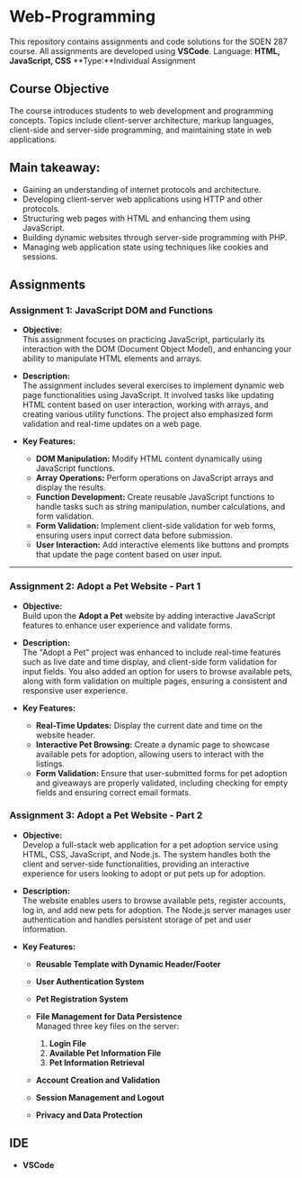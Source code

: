 # Web-Programming

This repository contains assignments and code solutions for the SOEN 287 course. All assignments are developed using **VSCode**. Language: **HTML, JavaScript, CSS**
**Type:**Individual Assignment

## Course Objective

The course introduces students to web development and programming concepts. Topics include client-server architecture, markup languages, client-side and server-side programming, and maintaining state in web applications.

## Main takeaway:

- Gaining an understanding of internet protocols and architecture.
- Developing client-server web applications using HTTP and other protocols.
- Structuring web pages with HTML and enhancing them using JavaScript.
- Building dynamic websites through server-side programming with PHP.
- Managing web application state using techniques like cookies and sessions.

## Assignments

### **Assignment 1: JavaScript DOM and Functions**

- **Objective:**  
  This assignment focuses on practicing JavaScript, particularly its interaction with the DOM (Document Object Model), and enhancing your ability to manipulate HTML elements and arrays.

- **Description:**  
  The assignment includes several exercises to implement dynamic web page functionalities using JavaScript. It involved tasks like updating HTML content based on user interaction, working with arrays, and creating various utility functions. The project also emphasized form validation and real-time updates on a web page.

- **Key Features:**
  - **DOM Manipulation:** Modify HTML content dynamically using JavaScript functions.
  - **Array Operations:** Perform operations on JavaScript arrays and display the results.
  - **Function Development:** Create reusable JavaScript functions to handle tasks such as string manipulation, number calculations, and form validation.
  - **Form Validation:** Implement client-side validation for web forms, ensuring users input correct data before submission.
  - **User Interaction:** Add interactive elements like buttons and prompts that update the page content based on user input.

---

### **Assignment 2: Adopt a Pet Website - Part 1**

- **Objective:**  
  Build upon the **Adopt a Pet** website by adding interactive JavaScript features to enhance user experience and validate forms.

- **Description:**  
  The "Adopt a Pet" project was enhanced to include real-time features such as live date and time display, and client-side form validation for input fields. You also added an option for users to browse available pets, along with form validation on multiple pages, ensuring a consistent and responsive user experience.

- **Key Features:**
  - **Real-Time Updates:** Display the current date and time on the website header.
  - **Interactive Pet Browsing:** Create a dynamic page to showcase available pets for adoption, allowing users to interact with the listings.
  - **Form Validation:** Ensure that user-submitted forms for pet adoption and giveaways are properly validated, including checking for empty fields and ensuring correct email formats.

### **Assignment 3: Adopt a Pet Website - Part 2**

- **Objective:**  
  Develop a full-stack web application for a pet adoption service using HTML, CSS, JavaScript, and Node.js. The system handles both the client and server-side functionalities, providing an interactive experience for users looking to adopt or put pets up for adoption.

- **Description:**  
  The website enables users to browse available pets, register accounts, log in, and add new pets for adoption. The Node.js server manages user authentication and handles persistent storage of pet and user information.

- **Key Features:**

  - **Reusable Template with Dynamic Header/Footer**
  - **User Authentication System**
  - **Pet Registration System**
  - **File Management for Data Persistence**  
    Managed three key files on the server:

    1. **Login File**
    2. **Available Pet Information File**
    3. **Pet Information Retrieval**

  - **Account Creation and Validation**
  - **Session Management and Logout**
  - **Privacy and Data Protection**

## IDE

- **VSCode**

